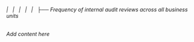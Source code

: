 ###### |   |   |   |   |   ├── Frequency of internal audit reviews across all business units

*Add content here*